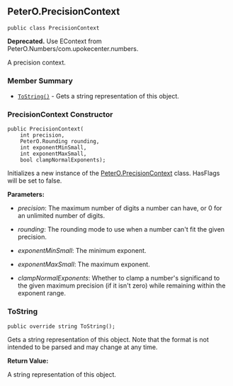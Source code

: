 ## PeterO.PrecisionContext

    public class PrecisionContext

<b>Deprecated.</b> Use EContext from PeterO.Numbers/com.upokecenter.numbers.

 A precision context.

### Member Summary
* <code>[ToString()](#ToString)</code> - Gets a string representation of this object.

<a id="Void_ctor_Int32_PeterO_Rounding_Int32_Int32_Boolean"></a>
### PrecisionContext Constructor

    public PrecisionContext(
        int precision,
        PeterO.Rounding rounding,
        int exponentMinSmall,
        int exponentMaxSmall,
        bool clampNormalExponents);

 Initializes a new instance of the [PeterO.PrecisionContext](PeterO.PrecisionContext.md) class. HasFlags will be set to false.

  <b>Parameters:</b>

 * <i>precision</i>: The maximum number of digits a number can have, or 0 for an unlimited number of digits.

 * <i>rounding</i>: The rounding mode to use when a number can't fit the given precision.

 * <i>exponentMinSmall</i>: The minimum exponent.

 * <i>exponentMaxSmall</i>: The maximum exponent.

 * <i>clampNormalExponents</i>: Whether to clamp a number's significand to the given maximum precision (if it isn't zero) while remaining within the exponent range.

<a id="ToString"></a>
### ToString

    public override string ToString();

 Gets a string representation of this object. Note that the format is not intended to be parsed and may change at any time.

  <b>Return Value:</b>

A string representation of this object.
